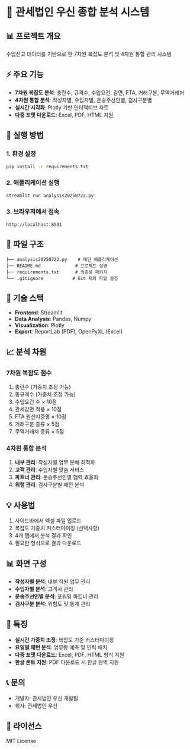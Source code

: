 # 🏢 관세법인 우신 종합 분석 시스템

## 📊 프로젝트 개요
수입신고 데이터를 기반으로 한 7차원 복잡도 분석 및 4차원 통합 관리 시스템

## ⚡ 주요 기능
- **7차원 복잡도 분석**: 총란수, 규격수, 수입요건, 감면, FTA, 거래구분, 무역거래처
- **4차원 통합 분석**: 작성자별, 수입자별, 운송주선인별, 검사구분별
- **실시간 시각화**: Plotly 기반 인터랙티브 차트
- **다중 포맷 다운로드**: Excel, PDF, HTML 지원

## 🚀 실행 방법

### 1. 환경 설정
```bash
pip install -r requirements.txt
```

### 2. 애플리케이션 실행
```bash
streamlit run analysis20250722.py
```

### 3. 브라우저에서 접속
```
http://localhost:8501
```

## 📁 파일 구조
```
├── analysis20250722.py    # 메인 애플리케이션
├── README.md             # 프로젝트 설명
├── requirements.txt      # 의존성 패키지
└── .gitignore           # Git 제외 파일 설정
```

## 🔧 기술 스택
- **Frontend**: Streamlit
- **Data Analysis**: Pandas, Numpy
- **Visualization**: Plotly
- **Export**: ReportLab (PDF), OpenPyXL (Excel)

## 📈 분석 차원

### 7차원 복잡도 점수
1. 총란수 (가중치 조정 가능)
2. 총규격수 (가중치 조정 가능)
3. 수입요건 수 × 10점
4. 관세감면 적용 × 10점
5. FTA 원산지증명 × 10점
6. 거래구분 종류 × 5점
7. 무역거래처 종류 × 5점

### 4차원 통합 분석
1. **내부 관리**: 작성자별 업무 분배 최적화
2. **고객 관리**: 수입자별 맞춤 서비스
3. **파트너 관리**: 운송주선인별 협력 효율화
4. **위험 관리**: 검사구분별 패턴 분석

## 💡 사용법
1. 사이드바에서 엑셀 파일 업로드
2. 복잡도 가중치 커스터마이징 (선택사항)
3. 4개 탭에서 분석 결과 확인
4. 필요한 형식으로 결과 다운로드

## 📊 화면 구성
- **작성자별 분석**: 내부 직원 업무 관리
- **수입자별 분석**: 고객사 관리
- **운송주선인별 분석**: 포워딩 파트너 관리
- **검사구분 분석**: 위험도 및 통계 관리

## 🎯 특징
- **실시간 가중치 조정**: 복잡도 기준 커스터마이징
- **요일별 패턴 분석**: 업무량 예측 및 인력 배치
- **다중 포맷 다운로드**: Excel, PDF, HTML 형식 지원
- **한글 폰트 지원**: PDF 다운로드 시 한글 완벽 지원

## 📞 문의
- 개발자: 관세법인 우신 개발팀
- 회사: 관세법인 우신

## 📄 라이선스
MIT License
